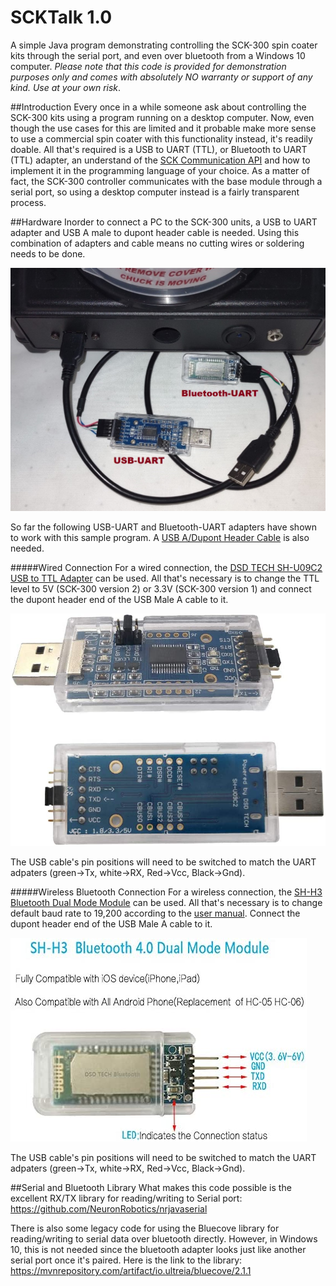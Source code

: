 SCKTalk 1.0
=======

A simple Java program demonstrating controlling the SCK-300 spin coater kits through the serial port, 
and even over bluetooth from a Windows 10 computer. *Please note that this code is provided for demonstration
purposes only and comes with absolutely NO warranty or support of any kind. 
Use at your own risk*.

##Introduction
Every once in a while someone ask about controlling the SCK-300 kits using a program running on a desktop 
computer. Now, even though the use cases for this are limited and it probable make more sense to use a 
commercial spin coater with this functionality instead, it's readily doable. All that's required is a USB to 
UART (TTL), or Bluetooth to UART (TTL) adapter, an understand
of the [SCK Communication API](https://gist.github.com/ns96/ef95fd06573a871adfa1c4bed21eef43) and how to 
implement it in the programming language of your choice. As a matter of fact, the SCK-300 controller communicates
with the base module through a serial port, so using a desktop computer instead is a fairly transparent process.


##Hardware
Inorder to connect a PC to the SCK-300 units, a USB to UART adapter and 
USB A male to dupont header cable is needed.  Using this combination of adapters and cable means
no cutting wires or soldering needs to be done.  

![SCK-UART](SCK-UART.jpg)

So far the following USB-UART and Bluetooth-UART adapters have shown to work with this sample program.
A [USB A/Dupont Header Cable](https://www.amazon.com/gp/product/B06Y5RKMT8) is also needed.

#####Wired Connection
For a wired connection, the [DSD TECH SH-U09C2 USB to TTL Adapter](https://www.amazon.com/gp/product/B07TXVRQ7V) 
can be used. All that's necessary is to change the TTL level to 5V (SCK-300 version 2) or 3.3V (SCK-300 version 1) and 
connect the dupont header end of the USB Male A cable to it.

![DSD Tech USB-TTL](SH-USB-TTL.jpg)

The USB cable's pin positions will need to be switched to match the UART adpaters (green->Tx, white->RX, Red->Vcc, Black->Gnd).

#####Wireless Bluetooth Connection
For a wireless connection, the [SH-H3 Bluetooth Dual Mode Module](https://www.amazon.com/gp/product/B072LX3VG1) 
can be used. All that's necessary is to change default baud rate to 19,200 according to the 
[user manual](http://www.dsdtech-global.com/2017/07/dsd-tech-sh-h3-bluetooth-dual-mode.html). 
Connect the dupont header end of the USB Male A cable to it.

![SH-H3](SH-H3.jpg)

The USB cable's pin positions will need to be switched to match the UART adpaters (green->Tx, white->RX, Red->Vcc, Black->Gnd).
  
##Serial and Bluetooth Library
What makes this code possible is the excellent RX/TX library for reading/writing to Serial port:
https://github.com/NeuronRobotics/nrjavaserial

There is also some legacy code for using the Bluecove library for reading/writing to serial data over bluetooth directly. 
However, in Windows 10, this is not needed since the bluetooth adapter looks just like
another serial port once it's paired. Here is the link to the library: 
https://mvnrepository.com/artifact/io.ultreia/bluecove/2.1.1
